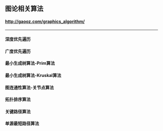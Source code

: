 ## 图论相关算法
#### http://gaooz.com/graphics_algorithm/
---
#### 深度优先遍历
#### 广度优先遍历
#### 最小生成树算法-Prim算法
#### 最小生成树算法-Kruskal算法
#### 图连通性算法-关节点算法
#### 拓扑排序算法
#### 关键路径算法
#### 单源最短路径算法
